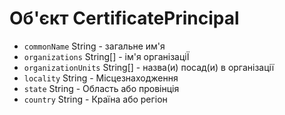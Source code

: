 # Об'єкт CertificatePrincipal

* `commonName` String - загальне им'я
* `organizations` String[] - ім'я організаціЇ
* `organizationUnits` String[] - назва(и) посад(и) в організації
* `locality` String - Місцезнаходження
* `state` String - Область або провінція
* `country` String - Країна або регіон
